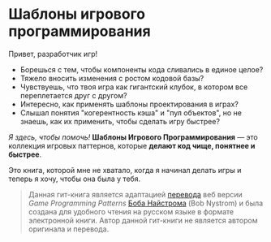 # Шаблоны игрового программирования

Привет, разработчик игр!

* Борешься с тем, чтобы компоненты кода сливались в единое целое?
* Тяжело вносить изменения с ростом кодовой базы?
* Чувствуешь, что твоя игра как гигантский клубок, в котором все переплетается друг с другом?
* Интересно, как применять шаблоны проектирования в играх?
* Слышал понятия "когерентность кэша" и "пул объектов", но не знаешь, как их применить, чтобы сделать игру быстрее?

*Я здесь, чтобы помочь!* **Шаблоны Игрового Программирования**  — это коллекция игровых паттернов, которые **делают код чище, понятнее и быстрее**.

Это книга, которой мне не хватало, когда я начинал делать игры и теперь я хочу, чтобы она была у тебя.

>Данная гит-книга является адаптацией [перевода](http://live13.livejournal.com/462582.html) веб версии *Game Programming Patterns* [Боба Найстрома](http://gameprogrammingpatterns.com/) (Bob Nystrom) и была создана для удобного чтения на русском языке в формате электронной книги. Автор данной гит-книги не является автором оригинала и перевода.